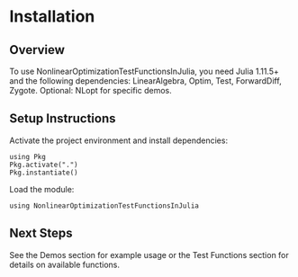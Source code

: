# Installation

## Overview
To use NonlinearOptimizationTestFunctionsInJulia, you need Julia 1.11.5+ and the following dependencies: LinearAlgebra, Optim, Test, ForwardDiff, Zygote. Optional: NLopt for specific demos.

## Setup Instructions
Activate the project environment and install dependencies:

    using Pkg
    Pkg.activate(".")
    Pkg.instantiate()

Load the module:

    using NonlinearOptimizationTestFunctionsInJulia

## Next Steps
See the Demos section for example usage or the Test Functions section for details on available functions.
